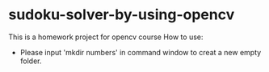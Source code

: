 # sudoku-solver-by-using-opencv
This is a homework project for opencv course
How to use:
* Please input 'mkdir numbers' in command window to creat a new empty folder.
